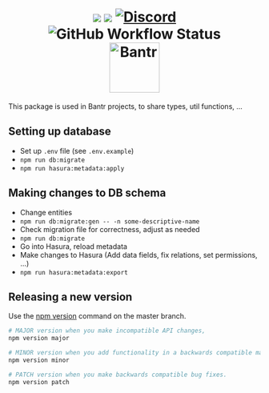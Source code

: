 <h1 align="center">
<a href="https://codeclimate.com/github/Bantr/Lib/maintainability"><img src="https://api.codeclimate.com/v1/badges/e078c3c32d0005fa3fe0/maintainability" /></a>
<a href="https://codeclimate.com/github/Bantr/Lib/test_coverage"><img src="https://api.codeclimate.com/v1/badges/e078c3c32d0005fa3fe0/test_coverage" /></a>
<a href="https://discord.bantr.app">
 <img alt="Discord" src="https://img.shields.io/discord/626436103573864448?label=Discord">
</a>

  <img alt="GitHub Workflow Status" src="https://github.com/Bantr/Lib/workflows/Node.js%20CI/badge.svg">

  <br>
  <a href="https//bantr.app"><img src="https://bantr.app/static/assets/bantr-icon.png" align="center" alt="Bantr" width="100"></a>
</h1>

This package is used in Bantr projects, to share types, util functions, ...

## Setting up database

- Set up `.env` file (see `.env.example`)
- `npm run db:migrate`
- `npm run hasura:metadata:apply`

## Making changes to DB schema

- Change entities
- `npm run db:migrate:gen -- -n some-descriptive-name`
- Check migration file for correctness, adjust as needed
- `npm run db:migrate`
- Go into Hasura, reload metadata
- Make changes to Hasura (Add data fields, fix relations, set permissions, ...)
- `npm run hasura:metadata:export`

## Releasing a new version

Use the [npm version](https://docs.npmjs.com/cli/version) command on the master branch.

```sh
# MAJOR version when you make incompatible API changes,
npm version major

# MINOR version when you add functionality in a backwards compatible manner, and
npm version minor

# PATCH version when you make backwards compatible bug fixes.
npm version patch
```

